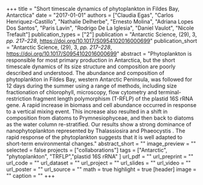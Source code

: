 +++
title = "Short timescale dynamics of phytoplankton in Fildes Bay, Antarctica"
date = "2017-01-01"
authors = ["Claudia Egas", "Carlos Henriquez-Castillo", "Nathalie Delherbe", "Ernesto Molina", "Adriana Lopes Dos Santos", "Paris Lavin", "Rodrigo De La Iglesia", "Daniel Vaulot", "Nicole Trefault"]
publication_types = ["2"]
publication = "Antarctic Science, (29), 3, _pp. 217–228_, https://doi.org/10.1017/S0954102016000699"
publication_short = "Antarctic Science, (29), 3, _pp. 217–228_, https://doi.org/10.1017/S0954102016000699"
abstract = "Phytoplankton is responsible for most primary production in Antarctica, but the short timescale dynamics of its size structure and composition are poorly described and understood. The abundance and composition of phytoplankton in Fildes Bay, western Antarctic Peninsula, was followed for 12 days during the summer using a range of methods, including size fractionation of chlorophyll, microscopy, flow cytometry and terminal-restriction fragment length polymorphism (T-RFLP) of the plastid 16S rRNA gene. A rapid increase in biomass and cell abundance occurred in response to a vertical mixing event. This increase also resulted in a shift in composition from diatoms to Prymnesiophyceae, and then back to diatoms as the water column re-stratified. Our results show a strong dominance of nanophytoplankton represented by Thalassiosira and Phaeocystis . The rapid response of the phytoplankton suggests that it is well adapted to short-term environmental changes."
abstract_short = ""
image_preview = ""
selected = false
projects = ["collaborations"]
tags = ["Antarctic", "phytoplankton", "TRFLP","plastid 16S rRNA" ]
url_pdf = ""
url_preprint = ""
url_code = ""
url_dataset = ""
url_project = ""
url_slides = ""
url_video = ""
url_poster = ""
url_source = ""
math = true
highlight = true
[header]
image = ""
caption = ""
+++
